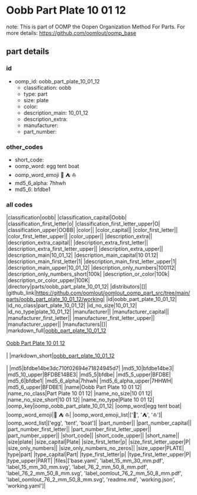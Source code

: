 # Oobb Part Plate 10 01 12  

note: This is part of OOMP the Oopen Organization Method For Parts. For more details: https://github.com/oomlout/oomp_base

##  part details





### id
* oomp_id: oobb_part_plate_10_01_12
  * classification: oobb
  * type: part
  * size: plate
  * color: 
  * description_main: 10_01_12
  * description_extra: 
  * manufacturer: 
  * part_number: 

### other_codes
* short_code: 
* oomp_word: egg tent boat
* oomp_word_emoji :egg: :tent: :boat:
* md5_6_alpha: 7hhwh
* md5_6: bfdbe1

### all codes 
|classification|oobb|
|classification_capital|Oobb|
|classification_first_letter|o|
|classification_first_letter_upper|O|
|classification_upper|OOBB|
|color||
|color_capital||
|color_first_letter||
|color_first_letter_upper||
|color_upper||
|description_extra||
|description_extra_capital||
|description_extra_first_letter||
|description_extra_first_letter_upper||
|description_extra_upper||
|description_main|10_01_12|
|description_main_capital|10 01.12|
|description_main_first_letter|1|
|description_main_first_letter_upper|1|
|description_main_upper|10_01_12|
|description_only_numbers|100112|
|description_only_numbers_short|100k|
|description_or_color|100k|
|description_or_color_upper|100K|
|directory|parts/oobb_part_plate_10_01_12|
|distributors|[]|
|github_link|https://github.com/oomlout/oomlout_oomp_part_src/tree/main/parts/oobb_part_plate_10_01_12/working|
|id|oobb_part_plate_10_01_12|
|id_no_class|part_plate_10_01_12|
|id_no_size|10_01_12|
|id_no_type|plate_10_01_12|
|manufacturer||
|manufacturer_capital||
|manufacturer_first_letter||
|manufacturer_first_letter_upper||
|manufacturer_upper||
|manufacturers|[]|
|markdown_full|[oobb_part_plate_10_01_12](https://github.com/oomlout/oomlout_oomp_part_src/tree/main/parts/oobb_part_plate_10_01_12/working)<br>[](https://github.com/oomlout/oomlout_oomp_part_src/tree/main/parts/oobb_part_plate_10_01_12/working)<br>[Oobb Part Plate 10 01 12](https://github.com/oomlout/oomlout_oomp_part_src/tree/main/parts/oobb_part_plate_10_01_12/working)<br><br>|
|markdown_short|[oobb_part_plate_10_01_12](https://github.com/oomlout/oomlout_oomp_part_src/tree/main/parts/oobb_part_plate_10_01_12/working)<br><br>|
|md5|bfdbe14be3dc710f02694e71824945d7|
|md5_10|bfdbe14be3|
|md5_10_upper|BFDBE14BE3|
|md5_5|bfdbe|
|md5_5_upper|BFDBE|
|md5_6|bfdbe1|
|md5_6_alpha|7hhwh|
|md5_6_alpha_upper|7HHWH|
|md5_6_upper|BFDBE1|
|name|Oobb Part Plate 10 01 12|
|name_no_class|Part Plate 10 01 12|
|name_no_size|10 01 12|
|name_no_size_short|10 01 12|
|name_no_type|Plate 10 01 12|
|oomp_key|oomp_oobb_part_plate_10_01_12|
|oomp_word|egg tent boat|
|oomp_word_emoji|:egg: :tent: :boat:|
|oomp_word_emoji_list|[':egg:', ':tent:', ':boat:']|
|oomp_word_list|['egg', 'tent', 'boat']|
|part_number||
|part_number_capital||
|part_number_first_letter||
|part_number_first_letter_upper||
|part_number_upper||
|short_code||
|short_code_upper||
|short_name||
|size|plate|
|size_capital|Plate|
|size_first_letter|p|
|size_first_letter_upper|P|
|size_only_numbers||
|size_only_numbers_no_zeros||
|size_upper|PLATE|
|type|part|
|type_capital|Part|
|type_first_letter|p|
|type_first_letter_upper|P|
|type_upper|PART|
|files|['base.yaml', 'label_15_mm_30_mm.pdf', 'label_15_mm_30_mm.svg', 'label_76_2_mm_50_8_mm.pdf', 'label_76_2_mm_50_8_mm.svg', 'label_oomlout_76_2_mm_50_8_mm.pdf', 'label_oomlout_76_2_mm_50_8_mm.svg', 'readme.md', 'working.json', 'working.yaml']|
